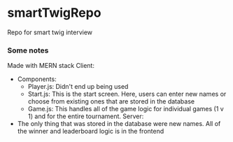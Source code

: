 # smartTwigRepo
Repo for smart twig interview 

### Some notes 
Made with MERN stack 
Client: 
- Components: 
    - Player.js: Didn't end up being used 
    - Start.js: This is the start screen. Here, users can enter new names or choose from existing ones 
    that are stored in the database
    - Game.js: This handles all of the game logic for individual games (1 v 1) and for the entire tournament. 
Server: 
- The only thing that was stored in the database were new names. All of the winner and leaderboard logic is in the 
frontend 
